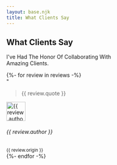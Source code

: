 ```yaml
---
layout: base.njk
title: What Clients Say
---
```

<div class="container py-5">
<div class="text-center mb-5">
<h2 class="text-neon d-block mb-2">What Clients Say</h2>
<p class="h3">I've Had The Honor Of Collaborating With<br>Amazing Clients.</p>
</div>
<div class="row g-4 justify-content-center">
{%- for review in reviews -%}
<div class="col-md-6 col-lg-4">
<div class="portfolio-card p-4 h-100 d-flex flex-column">
<div class="mb-3">
<span class="fs-1 text-neon">"</span>
</div>
<blockquote class="blockquote flex-grow-1">
<p>{{ review.quote }}</p>
</blockquote>
<div class="d-flex align-items-center mt-4">
<img src="{{ review.avatar | url }}" alt="{{ review.author }}" class="rounded-circle" width="50" height="50">
<div class="ms-3">
<h6 class="mb-0 fw-bold">{{ review.author }}</h6>
<small class="text-white-50">{{ review.origin }}</small>
</div>
</div>
</div>
</div>
{%- endfor -%}
</div>
</div>